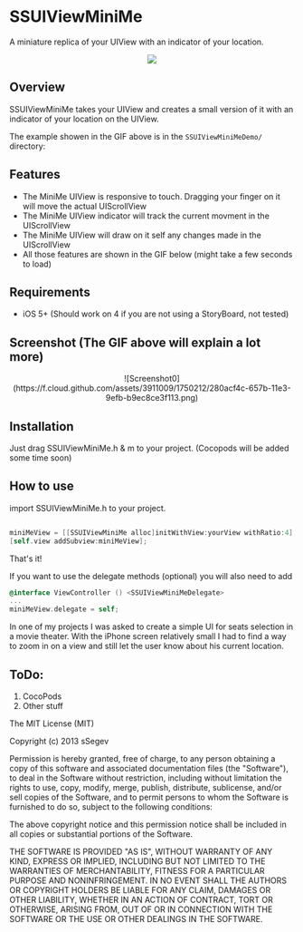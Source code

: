 SSUIViewMiniMe
==============

A miniature replica of your UIView with an indicator of your location.

<p align="center">
  <img src="https://f.cloud.github.com/assets/3911009/1750211/28086d6a-657b-11e3-9b9b-352c350ea7a3.gif">
</p>

Overview
--------
SSUIViewMiniMe takes your UIView and creates a small version of it with an indicator of your location on the UIView.

The example showen in the GIF above is in the `SSUIViewMiniMeDemo/` directory:

Features
--------
- The MiniMe UIView is responsive to touch. Dragging your finger on it will move the actual UIScrollView
- The MiniMe UIView indicator will track the current movment in the UIScrollView
- The MiniMe UIView will draw on it self any changes made in the UIScrollView
- All those features are shown in the GIF below (might take a few seconds to load)

Requirements
------------
- iOS 5+ (Should work on 4 if you are not using a StoryBoard, not tested)

Screenshot (The GIF above will explain a lot more)
-----------
<p align="center">
![Screenshot0](https://f.cloud.github.com/assets/3911009/1750212/280acf4c-657b-11e3-9efb-b9ec8ce3f113.png)
</p>

Installation
------------
Just drag SSUIViewMiniMe.h & m to your project. (Cocopods will be added some time soon)

How to use
----------
import SSUIViewMiniMe.h to your project.

```Objective-C

miniMeView = [[SSUIViewMiniMe alloc]initWithView:yourView withRatio:4]; // ratio is the size of the miniMe view you want to create. UIView size \ ratio = UIViewMiniMe size
[self.view addSubview:miniMeView];
```
That's it!

If you want to use the delegate methods (optional) you will also need to add
```Objective-C
@interface ViewController () <SSUIViewMiniMeDelegate>
...
miniMeView.delegate = self;
```

In one of my projects I was asked to create a simple UI for seats selection in a movie theater. 
With the iPhone screen relatively small I had to find a way to zoom in on a view and still let the user know about his 
current location.

ToDo:
-----
1. CocoPods
2. Other stuff

The MIT License (MIT)

Copyright (c) 2013 sSegev

Permission is hereby granted, free of charge, to any person obtaining a copy of
this software and associated documentation files (the "Software"), to deal in
the Software without restriction, including without limitation the rights to
use, copy, modify, merge, publish, distribute, sublicense, and/or sell copies of
the Software, and to permit persons to whom the Software is furnished to do so,
subject to the following conditions:

The above copyright notice and this permission notice shall be included in all
copies or substantial portions of the Software.

THE SOFTWARE IS PROVIDED "AS IS", WITHOUT WARRANTY OF ANY KIND, EXPRESS OR
IMPLIED, INCLUDING BUT NOT LIMITED TO THE WARRANTIES OF MERCHANTABILITY, FITNESS
FOR A PARTICULAR PURPOSE AND NONINFRINGEMENT. IN NO EVENT SHALL THE AUTHORS OR
COPYRIGHT HOLDERS BE LIABLE FOR ANY CLAIM, DAMAGES OR OTHER LIABILITY, WHETHER
IN AN ACTION OF CONTRACT, TORT OR OTHERWISE, ARISING FROM, OUT OF OR IN
CONNECTION WITH THE SOFTWARE OR THE USE OR OTHER DEALINGS IN THE SOFTWARE.
